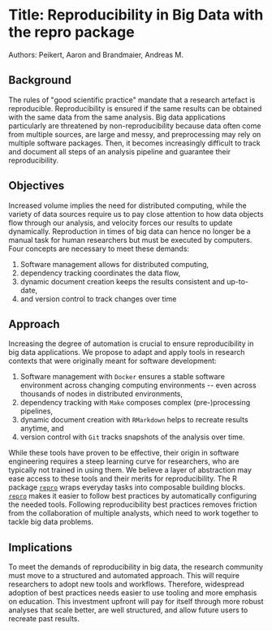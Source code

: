 # Title: Reproducibility in Big Data with the repro package

Authors: Peikert, Aaron and Brandmaier, Andreas M.

## Background
<!-- this abstract should be between 350 and 1000 words-->
<!-- useful links:
https://www.conference-service.com/ressyn-bigdata/xpage.html?xpage=237&lang=en
https://www.conference-service.com/ressyn-bigdata/xpage.html?xpage=234&lang=en
-->
The rules of "good scientific practice" mandate that a research artefact is reproducible.
Reproducibility is ensured if the same results can be obtained with the same data from the same analysis.
Big data applications particularly are threatened by non-reproducibility because data often come from multiple sources, are large and messy, and preprocessing may rely on multiple software packages.
Then, it becomes increasingly difficult to track and document all steps of an analysis pipeline and guarantee their reproducibility.

## Objectives

<!-- combine the defining criteria of big data: Volume, Velocity, and Variety with the four pillars of reproducibility-->
Increased volume implies the need for distributed computing, while the variety of data sources require us to pay close attention to how data objects flow through our analysis, and velocity forces our results to update dynamically.
Reproduction in times of big data can hence no longer be a manual task for human researchers but must be executed by computers.
Four concepts are necessary to meet these demands:

1. Software management allows for distributed computing,
2. dependency tracking coordinates the data flow,
3. dynamic document creation keeps the results consistent and up-to-date,
4. and version control to track changes over time

## Approach

Increasing the degree of automation is crucial to ensure reproducibility in big data applications.
We propose to adapt and apply tools in research contexts that were originally meant for software development:

<!-- yes I repeat myself, but if one point sticks it is hopefully the four pillars -->
1. Software management with `Docker` ensures a stable software environment across changing computing environments -- even across thousands of nodes in distributed environments,
2. dependency tracking with `Make` composes complex (pre-)processing pipelines,
3. dynamic document creation with `RMarkdown` helps to recreate results anytime, and
4. version control with `Git` tracks snapshots of the analysis over time.

While these tools have proven to be effective, their origin in software engineering requires a steep learning curve for researchers, who are typically not trained in using them.
We believe a layer of abstraction may ease access to these tools and their merits for reproducibility.
The R package [`repro`](https://github.com/aaronpeikert/repro) wraps everyday tasks into composable building blocks.
[`repro`](https://github.com/aaronpeikert/repro) makes it easier to follow best practices by automatically configuring the needed tools. 
Following reproducibility best practices removes friction from the collaboration of multiple analysts, which need to work together to tackle big data problems.

## Implications

To meet the demands of reproducibility in big data, the research community must move to a structured and automated approach.
This will require researchers to adopt new tools and workflows.
Therefore, widespread adoption of best practices needs easier to use tooling and more emphasis on education.
This investment upfront will pay for itself through more robust analyses that scale better, are well structured, and allow future users to recreate past results.

